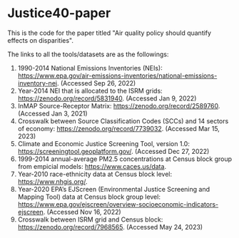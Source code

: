 # Justice40-paper
This is the code for the paper titled "Air quality policy should quantify effects on disparities".

The links to all the tools/datasets are as the followings:
1. 1990-2014 National Emissions Inventories (NEIs): https://www.epa.gov/air-emissions-inventories/national-emissions-inventory-nei. (Accessed Sep 26, 2022)
2. Year-2014 NEI that is allocated to the ISRM grids: https://zenodo.org/record/5831940. (Accessed Jan 9, 2022)
3. InMAP Source-Receptor Matrix: https://zenodo.org/record/2589760. (Accessed Jan 3, 2021)
4. Crosswalk between Source Classification Codes (SCCs) and 14 sectors of economy: https://zenodo.org/record/7739032. (Accessed Mar 15, 2023)
5. Climate and Economic Justice Screening Tool, version 1.0: https://screeningtool.geoplatform.gov/. (Accessed Dec 27, 2022)
6. 1999-2014 annual-average PM2.5 concentrations at Census block group from empicial models: https://www.caces.us/data.
7. Year-2010 race-ethnicity data at Census block level: https://www.nhgis.org/.
8. Year-2020 EPA’s EJScreen (Environmental Justice Screening and Mapping Tool) data at Census block group level: https://www.epa.gov/ejscreen/overview-socioeconomic-indicators-ejscreen. (Accessed Nov 16, 2022)
9. Crosswalk between ISRM grid and Census block: https://zenodo.org/record/7968565. (Accessed May 24, 2023)

